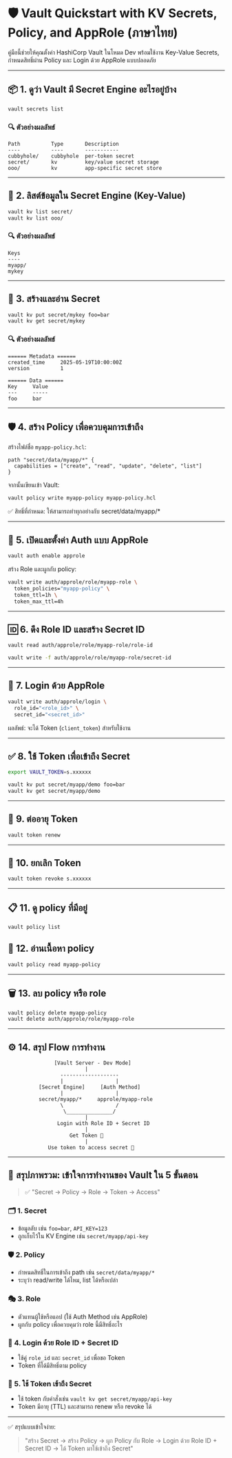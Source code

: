 # 🛡️ Vault Quickstart with KV Secrets, Policy, and AppRole (ภาษาไทย)

คู่มือนี้ช่วยให้คุณตั้งค่า HashiCorp Vault ในโหมด Dev พร้อมใช้งาน Key-Value Secrets, กำหนดสิทธิ์ผ่าน Policy และ Login ด้วย AppRole แบบปลอดภัย

---

## 📦 1. ดูว่า Vault มี Secret Engine อะไรอยู่บ้าง

```bash
vault secrets list
```

### 🔍 ตัวอย่างผลลัพธ์

```
Path          Type       Description
----          ----       -----------
cubbyhole/    cubbyhole  per-token secret
secret/       kv         key/value secret storage
ooo/          kv         app-specific secret store
```

---

## 📁 2. ลิสต์ข้อมูลใน Secret Engine (Key-Value)

```bash
vault kv list secret/
vault kv list ooo/
```

### 🔍 ตัวอย่างผลลัพธ์

```
Keys
----
myapp/
mykey
```

---

## 📝 3. สร้างและอ่าน Secret

```bash
vault kv put secret/mykey foo=bar
vault kv get secret/mykey
```

### 🔍 ตัวอย่างผลลัพธ์

```
====== Metadata ======
created_time     2025-05-19T10:00:00Z
version          1

====== Data ======
Key     Value
---     -----
foo     bar
```

---

## 🛡️ 4. สร้าง Policy เพื่อควบคุมการเข้าถึง

สร้างไฟล์ชื่อ `myapp-policy.hcl`:

```hcl
path "secret/data/myapp/*" {
  capabilities = ["create", "read", "update", "delete", "list"]
}
```

จากนั้นเขียนเข้า Vault:

```bash
vault policy write myapp-policy myapp-policy.hcl
```

✅ สิทธิ์ที่กำหนด: ให้สามารถทำทุกอย่างกับ secret/data/myapp/*

---

## 🔐 5. เปิดและตั้งค่า Auth แบบ AppRole

```bash
vault auth enable approle
```

สร้าง Role และผูกกับ policy:

```bash
vault write auth/approle/role/myapp-role \
  token_policies="myapp-policy" \
  token_ttl=1h \
  token_max_ttl=4h
```

---

## 🆔 6. ดึง Role ID และสร้าง Secret ID

```bash
vault read auth/approle/role/myapp-role/role-id

vault write -f auth/approle/role/myapp-role/secret-id
```

---

## 🎫 7. Login ด้วย AppRole

```bash
vault write auth/approle/login \
  role_id="<role_id>" \
  secret_id="<secret_id>"
```

ผลลัพธ์: จะได้ Token (`client_token`) สำหรับใช้งาน

---

## ✅ 8. ใช้ Token เพื่อเข้าถึง Secret

```bash
export VAULT_TOKEN=s.xxxxxx

vault kv put secret/myapp/demo foo=bar
vault kv get secret/myapp/demo
```

---

## 🔄 9. ต่ออายุ Token

```bash
vault token renew
```

---

## 🚫 10. ยกเลิก Token

```bash
vault token revoke s.xxxxxx
```

---

## 📋 11. ดู policy ที่มีอยู่

```bash
vault policy list
```

## 🧾 12. อ่านเนื้อหา policy

```bash
vault policy read myapp-policy
```

---

## 🗑️ 13. ลบ policy หรือ role

```bash
vault policy delete myapp-policy
vault delete auth/approle/role/myapp-role
```

---

## ⚙️ 14. สรุป Flow การทำงาน

```
               [Vault Server - Dev Mode]
                         |
                 -------------------
                 |                 |
          [Secret Engine]     [Auth Method]
                 |                 |
          secret/myapp/*     approle/myapp-role
                 \                 /
                  \_______________/
                         |
                Login with Role ID + Secret ID
                         |
                    Get Token 🪪
                         |
             Use token to access secret 🔐
```

---

## 🧠 สรุปภาพรวม: เข้าใจการทำงานของ Vault ใน 5 ขั้นตอน

> ✅ "Secret → Policy → Role → Token → Access"

### 🗂️ 1. Secret
- ข้อมูลลับ เช่น `foo=bar`, `API_KEY=123`
- ถูกเก็บไว้ใน KV Engine เช่น `secret/myapp/api-key`

### 🛡️ 2. Policy
- กำหนดสิทธิ์ในการเข้าถึง path เช่น `secret/data/myapp/*`
- ระบุว่า read/write ได้ไหม, list ได้หรือเปล่า

### 🎭 3. Role
- ตัวแทนผู้ใช้หรือแอป (ใช้ Auth Method เช่น AppRole)
- ผูกกับ policy เพื่อควบคุมว่า role นี้มีสิทธิ์อะไร

### 🔑 4. Login ด้วย Role ID + Secret ID
- ใช้คู่ `role_id` และ `secret_id` เพื่อขอ Token
- Token ที่ได้มีสิทธิ์ตาม policy

### 🔐 5. ใช้ Token เข้าถึง Secret
- ใช้ token กับคำสั่งเช่น `vault kv get secret/myapp/api-key`
- Token มีอายุ (TTL) และสามารถ renew หรือ revoke ได้

---

✅ สรุปแบบเข้าใจง่าย:
> "สร้าง Secret → สร้าง Policy → ผูก Policy กับ Role → Login ด้วย Role ID + Secret ID → ได้ Token มาใช้เข้าถึง Secret"
